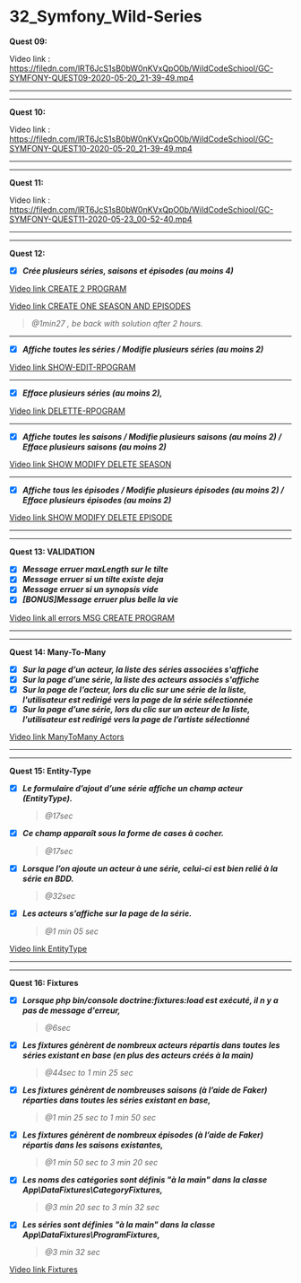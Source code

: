 # 32_Symfony_Wild-Series

__Quest 09:__

Video link : https://filedn.com/lRT6JcS1sB0bW0nKVxQpO0b/WildCodeSchiool/GC-SYMFONY-QUEST09-2020-05-20_21-39-49.mp4

***
***

__Quest 10:__


Video link : https://filedn.com/lRT6JcS1sB0bW0nKVxQpO0b/WildCodeSchiool/GC-SYMFONY-QUEST10-2020-05-20_21-39-49.mp4

***
***
__Quest 11:__


Video link : https://filedn.com/lRT6JcS1sB0bW0nKVxQpO0b/WildCodeSchiool/GC-SYMFONY-QUEST11-2020-05-23_00-52-40.mp4
***
***
__Quest 12:__

- [X] _**Crée plusieurs séries, saisons et épisodes (au moins 4)**_

[Video link CREATE 2 PROGRAM](https://filedn.com/lRT6JcS1sB0bW0nKVxQpO0b/WildCodeSchiool/GC-SYMFONY-QUEST12-01-CREATE.mp4)

[Video link CREATE ONE SEASON AND EPISODES](https://filedn.com/lRT6JcS1sB0bW0nKVxQpO0b/WildCodeSchiool/GC-SYMFONY-QUEST12-02-CREATE.mp4)
> _@1min27 , be back with solution after 2 hours._

***

- [x] _**Affiche toutes les séries / Modifie plusieurs séries (au moins 2)**_

[Video link SHOW-EDIT-RPOGRAM](https://filedn.com/lRT6JcS1sB0bW0nKVxQpO0b/WildCodeSchiool/GC-SYMFONY-QUEST12-03-SHOW-EDIT-RPOGRAM.mp4)

***

- [x] _**Efface plusieurs séries (au moins 2),**_

[Video link DELETTE-RPOGRAM](https://filedn.com/lRT6JcS1sB0bW0nKVxQpO0b/WildCodeSchiool/GC-SYMFONY-QUEST12-04-DEL-PROGRAM.mp4)

***

- [x] _**Affiche toutes les saisons / Modifie plusieurs saisons (au moins 2) / Efface plusieurs saisons (au moins 2)**_


[Video link SHOW MODIFY DELETE SEASON](https://filedn.com/lRT6JcS1sB0bW0nKVxQpO0b/WildCodeSchiool/GC-SYMFONY-QUEST12-05-SHOW-DELETE-MODIFY-SEASON.mp4)

***

- [x] _**Affiche tous les épisodes / Modifie plusieurs épisodes (au moins 2) / Efface plusieurs épisodes (au moins 2)**_

[Video link SHOW MODIFY DELETE EPISODE](https://filedn.com/lRT6JcS1sB0bW0nKVxQpO0b/WildCodeSchiool/GC-SYMFONY-QUEST12-06-SHOW-DELETE-MODIFY-EPISODE.mp4)

***
***
__Quest 13: VALIDATION__ 

- [X] _**Message erruer  maxLength sur le tilte**_
- [X] _**Message erruer  si un tilte existe deja**_
- [X] _**Message erruer  si un synopsis vide**_
- [X] _**[BONUS]Message erruer  plus belle la vie**_

[Video link all  errors  MSG CREATE PROGRAM](https://filedn.com/lRT6JcS1sB0bW0nKVxQpO0b/WildCodeSchiool/GC-SYMFONY-QUEST13-01-Validation.mp4)


***
***
__Quest 14: Many-To-Many__ 

- [X] _**Sur la page d’un acteur, la liste des séries associées s'affiche**_
- [X] _**Sur la page d’une série, la liste des acteurs associés s'affiche**_
- [X] _**Sur la page de l’acteur, lors du clic sur une série de la liste, l'utilisateur est redirigé vers la page de
 la série sélectionnée**_
- [X] _**Sur la page d’une série, lors du clic sur un acteur de la liste, l'utilisateur est redirigé vers la page de l’artiste sélectionné**_

[Video link ManyToMany Actors](https://filedn.com/lRT6JcS1sB0bW0nKVxQpO0b/WildCodeSchiool/GC-SYMFONY-QUEST14-01-ManyToMany.mp4)


***
***
__Quest 15: Entity-Type__ 

- [X] _**Le formulaire d’ajout d’une série affiche un champ acteur (EntityType).**_
   >_@17sec_ 
- [X] _**Ce champ apparaît sous la forme de cases à cocher.**_
   >_@17sec_ 
- [X] _**Lorsque l’on ajoute un acteur à une série, celui-ci est bien relié à la série en BDD.**_
    >_@32sec_
- [X] _**Les acteurs s’affiche sur la page de la série.**_
    >_@1 min 05 sec_

[Video link EntityType](https://filedn.com/lRT6JcS1sB0bW0nKVxQpO0b/WildCodeSchiool/GC-SYMFONY-QUEST15-01-EntityType.mp4)



***
***
__Quest 16: Fixtures__ 

- [X] _**Lorsque php bin/console doctrine:fixtures:load est exécuté, il n y a pas de message d'erreur,**_
   >_@6sec_ 
- [X] _**Les fixtures génèrent de nombreux acteurs répartis dans toutes les séries existant en base (en plus des acteurs créés à la main)**_
    >_@44sec to 1 min 25 sec_
- [X] _**Les fixtures génèrent de nombreuses saisons (à l’aide de Faker) réparties dans toutes les séries existant en base,**_
    >_@1 min 25 sec to 1 min 50 sec_
- [X] _**Les fixtures génèrent de nombreux épisodes (à l’aide de Faker) répartis dans les saisons existantes,**_
    >_@1 min 50 sec to 3 min 20 sec_
- [X] _**Les noms des catégories sont définis "à la main" dans la classe App\DataFixtures\CategoryFixtures,**_
    >_@3 min 20 sec to 3 min 32 sec_
- [X] _**Les séries sont définies "à la main" dans la classe App\DataFixtures\ProgramFixtures,**_
    >_@3 min 32 sec_

    

[Video link Fixtures](https://filedn.com/lRT6JcS1sB0bW0nKVxQpO0b/WildCodeSchiool/GC-SYMFONY-QUEST16-01-Fixtures.mp4)
